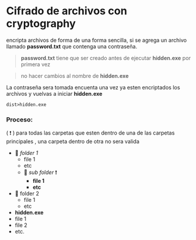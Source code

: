 # Cifrado de archivos con cryptography
encripta archivos de forma de una forma sencilla,
si se agrega un archivo llamado **password.txt** que contenga una contraseña.

> **password.txt** tiene que ser creado antes de ejecutar **hidden.exe** por primera vez

> no hacer cambios al nombre de **hidden.exe**

La contraseña sera tomada encuenta una vez ya esten encriptados los archivos y vuelvas a iniciar **hidden.exe**

    dist>hidden.exe

### **Proceso:**
( :exclamation: ) para todas las carpetas que esten dentro de una de las carpetas principales , una carpeta dentro de otra no sera valida
- :file_folder: *folder 1*
    - file 1
    - etc
    - :file_folder: *sub folder* :exclamation:
        - **file 1**
        - **etc** 
- :file_folder: folder 2
    - file 1
    - etc
- **hidden.exe**
- file 1
- file 2
- etc.